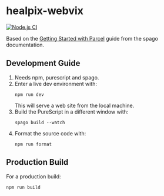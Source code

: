 # healpix-webvix

[![Node.js CI](https://github.com/lancelet/healpix-webviz/workflows/Node.js%20CI/badge.svg)](https://github.com/lancelet/healpix-webviz/actions)

Based on the [Getting Started with
Parcel](https://github.com/purescript/spago#get-started-from-scratch-with-parcel-frontend-projects)
guide from the spago documentation.

## Development Guide

1. Needs npm, purescript and spago.
1. Enter a live dev environment with:
   ```
   npm run dev
   ```
   This will serve a web site from the local machine.
1. Build the PureScript in a different window with:
   ```
   spago build --watch
   ```
1. Format the source code with:
   ```
   npm run format
   ```
   
## Production Build

For a production build:

```
npm run build
```
